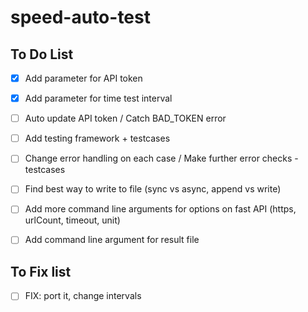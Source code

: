 # speed-auto-test

## To Do List
- [x] Add parameter for API token
- [x] Add parameter for time test interval
- [ ] Auto update API token / Catch BAD_TOKEN error
- [ ] Add testing framework + testcases
- [ ] Change error handling on each case / Make further error checks - testcases
- [ ] Find best way to write to file (sync vs async, append vs write)
- [ ] Add more command line arguments for options on fast API (https, urlCount, timeout, unit)
- [ ] Add command line argument for result file


## To Fix list
- [ ] FIX: port it, change intervals
